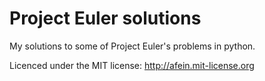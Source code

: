 Project Euler solutions
===============

My solutions to some of Project Euler's problems in python.

Licenced under the MIT license: http://afein.mit-license.org

